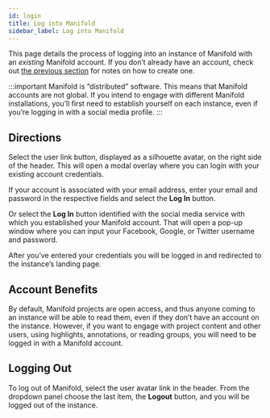 ```yaml
---
id: login
title: Log into Manifold
sidebar_label: Log into Manifold
---
```


This page details the process of logging into an instance of Manifold with an *existing* Manifold account. If you don’t already have an account, check out [the previous section](./walkthroughs/create_account.md) for notes on how to create one.

:::important
Manifold is “distributed” software. This means that Manifold accounts are not global. If you intend to engage with different Manifold installations, you’ll first need to establish yourself on each instance, even if you’re logging in with a social media profile.
:::

## Directions

Select the user link button, displayed as a silhouette avatar, on the right side of the header. This will open a modal overlay where you can login with your existing account credentials.

If your account is associated with your email address, enter your email and password in the respective fields and select the **Log In** button.

Or select the **Log In** button identified with the social media service with which you established your Manifold account. That will open a pop-up window where you can input your Facebook, Google, or Twitter username and password.

After you’ve entered your credentials you will be logged in and redirected to the instance’s landing page.

## Account Benefits

By default, Manifold projects are open access, and thus anyone coming to an instance will be able to read them, even if they don’t have an account on the instance. However, if you want to engage with project content and other users, using highlights, annotations, or reading groups, you will need to be logged in with a Manifold account.

## Logging Out

To log out of Manifold, select the user avatar link in the header. From the dropdown panel choose the last item, the **Logout** button, and you will be logged out of the instance.
